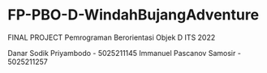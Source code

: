 # FP-PBO-D-WindahBujangAdventure
FINAL PROJECT Pemrograman Berorientasi Objek D ITS 2022

Danar Sodik Priyambodo - 5025211145
Immanuel Pascanov Samosir - 5025211257
